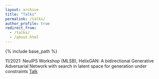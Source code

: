 ```yaml
---
layout: archive
title: "Talks"
permalink: /talks/
author_profile: true
redirect_from:
  - /talks/
  - /about.html
---
```



{% include base_path %}

11/2021: NeuIPS Workshop (MLSB), HelixGAN: A bidirectional Generative Adversarial Network with search in latent space for generation under constraints [Talk](https://recorder-v3.slideslive.com/?share=54078&s=518da677-492e-4627-96ce-c0190976326c)   
